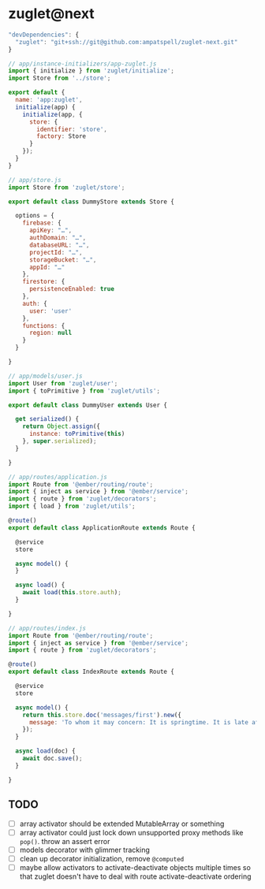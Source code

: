 # zuglet@next

``` javascript
"devDependencies": {
  "zuglet": "git+ssh://git@github.com:ampatspell/zuglet-next.git"
}
```

``` javascript
// app/instance-initializers/app-zuglet.js
import { initialize } from 'zuglet/initialize';
import Store from '../store';

export default {
  name: 'app:zuglet',
  initialize(app) {
    initialize(app, {
      store: {
        identifier: 'store',
        factory: Store
      }
    });
  }
}
```

``` javascript
// app/store.js
import Store from 'zuglet/store';

export default class DummyStore extends Store {

  options = {
    firebase: {
      apiKey: "…",
      authDomain: "…",
      databaseURL: "…",
      projectId: "…",
      storageBucket: "…",
      appId: "…"
    },
    firestore: {
      persistenceEnabled: true
    },
    auth: {
      user: 'user'
    },
    functions: {
      region: null
    }
  }

}
```

``` javascript
// app/models/user.js
import User from 'zuglet/user';
import { toPrimitive } from 'zuglet/utils';

export default class DummyUser extends User {

  get serialized() {
    return Object.assign({
      instance: toPrimitive(this)
    }, super.serialized);
  }

}
```

``` javascript
// app/routes/application.js
import Route from '@ember/routing/route';
import { inject as service } from '@ember/service';
import { route } from 'zuglet/decorators';
import { load } from 'zuglet/utils';

@route()
export default class ApplicationRoute extends Route {

  @service
  store

  async model() {
  }

  async load() {
    await load(this.store.auth);
  }

}
```

``` javascript
// app/routes/index.js
import Route from '@ember/routing/route';
import { inject as service } from '@ember/service';
import { route } from 'zuglet/decorators';

@route()
export default class IndexRoute extends Route {

  @service
  store

  async model() {
    return this.store.doc('messages/first').new({
      message: 'To whom it may concern: It is springtime. It is late afternoon.'
    });
  }

  async load(doc) {
    await doc.save();
  }

}
```

## TODO

- [ ] array activator should be extended MutableArray or something
- [ ] array activator could just lock down unsupported proxy methods like `pop()`. throw an assert error
- [ ] models decorator with glimmer tracking
- [ ] clean up decorator initialization, remove `@computed`
- [ ] maybe allow activators to activate-deactivate objects multiple times so that zuglet doesn't have to deal with route activate-deactivate ordering
